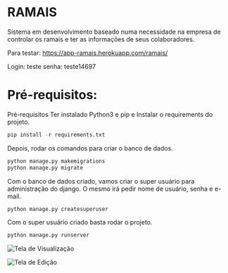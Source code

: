 # RAMAIS
Sistema em desenvolvimento baseado numa necessidade na empresa de controlar os ramais e ter as informações de seus colaboradores.

Para testar: 
https://app-ramais.herokuapp.com/ramais/

Login: teste
senha: teste14697

# Pré-requisitos:

Pré-requisitos
Ter instalado Python3 e pip e Instalar o requirements do projeto.

```python
pip install -r requirements.txt
```
Depois, rodar os comandos para criar o banco de dados.

```python
python manage.py makemigrations
python manage.py migrate
```
Com o banco de dados criado, vamos criar o super usuário para administração do django. O mesmo irá pedir nome de usuário, senha e e-mail.

```python
python manage.py createsuperuser
```

Com o super usuário criado basta rodar o projeto.

```python
python manage.py runserver
```

![Tela de Visualização](http://imgbox.com/p0tKq410 "Tela de Visualização")

![Tela de Edição](http://imgbox.com/hafSCRSQ "Tela de Edição")
